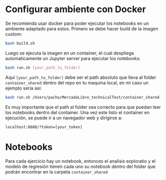 # Configurar ambiente con Docker

Se recomienda usar docker para poder ejecutar los notebooks en un ambiente adaptado para estos. Primero se debe hacer build de la imagen custom: 

```bash
bash build.sh
```

Luego se ejecuta la imagen en un container, el cual despliega automaticamente un Jupyter server para ejecutar los notebooks: 

```bash
bash run.sh [your_path_to_folder]
```

Aquí `[your_path_to_folder]` debe ser el path absoluto que lleva al folder `container_shared` dentro del repo en tu maquina local, en mi caso un ejemplo sería asi: 

```bash
bash run.sh /Users/pacho/MercadoLibre_technicalTest/container_shared
```

Es muy importante que el path al folder sea correcto para que puedan leer los notebooks dentro del container. Una vez este listo el container en ejecución, se puede ir a un navegador web y dirigirse a: 

`localhost:8888/?token=[your_token]` 

# Notebooks

Para cada ejercicio hay un notebook, entonces el analisis exploratio y el modelo de regresión tienen cada uno su notebook dentro del folder que podrán encontrar en la carpeta `container_shared`